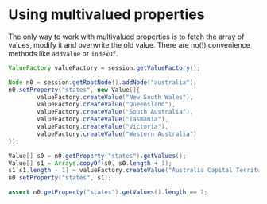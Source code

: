 Using multivalued properties
===================================

The only way to work with multivalued properties is to fetch the array of values, modify it and overwrite the old value. 
There are no(!) convenience methods like ```addValue``` or ```indexOf```.

```java
ValueFactory valueFactory = session.getValueFactory();

Node n0 = session.getRootNode().addNode("australia");
n0.setProperty("states", new Value[]{
        valueFactory.createValue("New South Wales"),
        valueFactory.createValue("Queensland"),
        valueFactory.createValue("South Australia"),
        valueFactory.createValue("Tasmania"),
        valueFactory.createValue("Victoria"),
        valueFactory.createValue("Western Australia")
});

Value[] s0 = n0.getProperty("states").getValues();
Value[] s1 = Arrays.copyOf(s0, s0.length + 1);
s1[s1.length - 1] = valueFactory.createValue("Australia Capital Territory");
n0.setProperty("states", s1);

assert n0.getProperty("states").getValues().length == 7;
```
